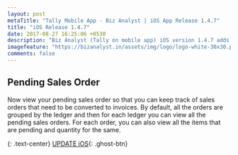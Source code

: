 ```yaml
---
layout: post
metaTitle: "Tally Mobile App - Biz Analyst | iOS App Release 1.4.7"
title: "iOS Release 1.4.7"
date: 2017-08-27 16:25:06 +0530
description: "Biz Analyst (Tally on mobile app) iOS version 1.4.7 adds support to view pending sales order"
imagefeature: "https://bizanalyst.in/assets/img/logo/logo-white-30x30.png"
comments: false
---
```



## Pending Sales Order
Now view your pending sales order so that you can keep track of sales orders that need to be converted to invoices. By default, all the orders are grouped by the ledger and then for each ledger you can view all the pending sales orders. For each order, you can also view all the items that are pending and quantity for the same.

{: .text-center}
[UPDATE iOS](https://itunes.apple.com/us/app/biz-analyst/id1164789740){: .ghost-btn}

